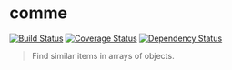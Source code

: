 # comme
[![Build Status](https://travis-ci.org/millette/comme.svg?branch=master)](https://travis-ci.org/millette/comme)
[![Coverage Status](https://coveralls.io/repos/github/millette/comme/badge.svg?branch=master)](https://coveralls.io/github/millette/comme?branch=master)
[![Dependency Status](https://gemnasium.com/badges/github.com/millette/comme.svg)](https://gemnasium.com/github.com/millette/comme)
> Find similar items in arrays of objects.
